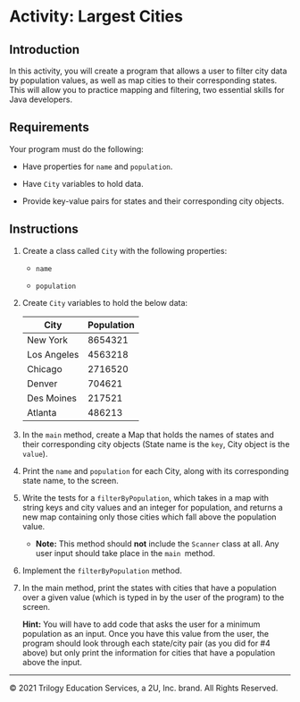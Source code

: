 # Activity: Largest Cities

## Introduction

In this activity, you will create a program that allows a user to filter city data by population values, as well as map cities to their corresponding states. This will allow you to practice mapping and filtering, two essential skills for Java developers.

## Requirements

Your program must do the following:

- Have properties for `name` and `population`.

- Have `City` variables to hold data.

- Provide key-value pairs for states and their corresponding city objects.

## Instructions

1. Create a class called `City` with the following properties:

   - `name` 

   - `population`

 2. Create `City` variables to hold the below data:


    |       City      |    Population     |
    |-----------------|-------------------|
    | New York        |      8654321      |
    | Los Angeles     |      4563218      |
    | Chicago         |      2716520      |
    | Denver          |       704621      |
    | Des Moines      |       217521      |
    | Atlanta         |       486213      |


3. In the `main` method, create a Map that holds the names of states and their corresponding city objects (State name is the `key`, City object is the `value`).

4. Print the `name` and `population` for each City, along with its corresponding state name, to the screen.

5. Write the tests for a `filterByPopulation`, which takes in a map with string keys and city values and an integer for population, and returns a new map containing only those cities which fall above the population value.

    - **Note:** This method should **not** include the `Scanner` class at all. Any user input should take place in the `main `method.

6. Implement the `filterByPopulation` method.

7. In the main method, print the states with cities that have a population over a given value (which is typed in by the user of the program) to the screen.

   **Hint:** You will have to add code that asks the user for a minimum population as an input. Once you have this value from the user, the program should look through each state/city pair (as you did for #4 above) but only print the information for cities that have a population above the input.

---

© 2021 Trilogy Education Services, a 2U, Inc. brand. All Rights Reserved.
